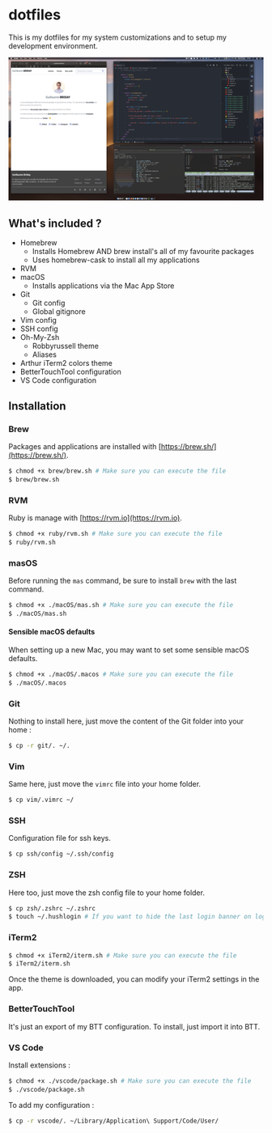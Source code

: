 # dotfiles

This is my dotfiles for my system customizations and to setup my development environment.

![Screenshot](https://raw.githubusercontent.com/guillaumebriday/dotfiles/master/screenshot.png)

## What's included ?

+ Homebrew
  + Installs Homebrew AND brew install's all of my favourite packages
  + Uses homebrew-cask to install all my applications
+ RVM
+ macOS
  + Installs applications via the Mac App Store
+ Git
  + Git config
  + Global gitignore
+ Vim config
+ SSH config
+ Oh-My-Zsh
  + Robbyrussell theme
  + Aliases
+ Arthur iTerm2 colors theme
+ BetterTouchTool configuration
+ VS Code configuration

## Installation

### Brew

Packages and applications are installed with [https://brew.sh/](https://brew.sh/).

```bash
$ chmod +x brew/brew.sh # Make sure you can execute the file
$ brew/brew.sh
```

### RVM

Ruby is manage with [https://rvm.io](https://rvm.io).

```bash
$ chmod +x ruby/rvm.sh # Make sure you can execute the file
$ ruby/rvm.sh
```

### masOS

Before running the ```mas``` command, be sure to install ```brew``` with the last command.

```bash
$ chmod +x ./macOS/mas.sh # Make sure you can execute the file
$ ./macOS/mas.sh
```

#### Sensible macOS defaults

When setting up a new Mac, you may want to set some sensible macOS defaults.

```bash
$ chmod +x ./macOS/.macos # Make sure you can execute the file
$ ./macOS/.macos
```

### Git

Nothing to install here, just move the content of the Git folder into your home :

```bash
$ cp -r git/. ~/.
```

### Vim

Same here, just move the ```vimrc``` file into your home folder.

```bash
$ cp vim/.vimrc ~/
```

### SSH

Configuration file for ssh keys.

```bash
$ cp ssh/config ~/.ssh/config
```

### ZSH

Here too, just move the zsh config file to your home folder.

```bash
$ cp zsh/.zshrc ~/.zshrc
$ touch ~/.hushlogin # If you want to hide the last login banner on logging
```

### iTerm2

```bash
$ chmod +x iTerm2/iterm.sh # Make sure you can execute the file
$ iTerm2/iterm.sh
```

Once the theme is downloaded, you can modify your iTerm2 settings in the app.

### BetterTouchTool

It's just an export of my BTT configuration. To install, just import it into BTT.

### VS Code

Install extensions :
```bash
$ chmod +x ./vscode/package.sh # Make sure you can execute the file
$ ./vscode/package.sh
```

To add my configuration :
```bash
$ cp -r vscode/. ~/Library/Application\ Support/Code/User/
```
